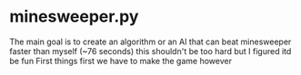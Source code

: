 # minesweeper.py

The main goal is to create an algorithm or an AI that can beat minesweeper faster
than myself (~76 seconds) this shouldn't be too hard but I figured itd be fun
First things first we have to make the game however
